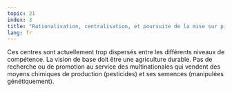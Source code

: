 ```yaml
---
topic: 21
index: 3
title: "Rationalisation, centralisation, et poursuite de la mise sur pied indépendante de centres de recherche pour l’agriculture, l’horticulture et l’élevage. "
lang: fr
---
```

Ces centres sont actuellement trop dispersés entre les différents niveaux de
compétence. La vision de base doit être une agriculture durable. Pas de
recherche ou de promotion au service des multinationales qui vendent des
moyens chimiques de production (pesticides) et ses semences (manipulées
génétiquement).
